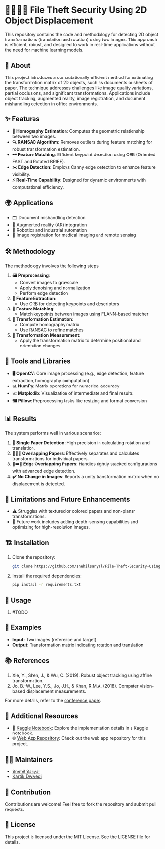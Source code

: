 # 🕵🏻‍♂️📂 File Theft Security Using 2D Object Displacement

This repository contains the code and methodology for detecting 2D object transformations (translation and rotation) using two images. This approach is efficient, robust, and designed to work in real-time applications without the need for machine learning models.

## 📖 About
This project introduces a computationally efficient method for estimating the transformation matrix of 2D objects, such as documents or sheets of paper. The technique addresses challenges like image quality variations, partial occlusions, and significant transformations. Applications include object tracking, augmented reality, image registration, and document mishandling detection in office environments.

## ✨ Features
- **📐 Homography Estimation**: Computes the geometric relationship between two images.
- **🔍 RANSAC Algorithm**: Removes outliers during feature matching for robust transformation estimation.
- **🗝️ Feature Matching**: Efficient keypoint detection using ORB (Oriented FAST and Rotated BRIEF).
- **✂️ Edge Detection**: Employs Canny edge detection to enhance feature visibility.
- **⚡ Real-Time Capability**: Designed for dynamic environments with computational efficiency.

## 🌍 Applications
- 🗂️ Document mishandling detection
- 🌟 Augmented reality (AR) integration
- 🤖 Robotics and industrial automation
- 🏥 Image registration for medical imaging and remote sensing

## 🛠️ Methodology
The methodology involves the following steps:
1. **🖼️ Preprocessing**:
   - Convert images to grayscale
   - Apply denoising and normalization
   - Perform edge detection
2. **🔑 Feature Extraction**:
   - Use ORB for detecting keypoints and descriptors
3. **🔗 Feature Matching**:
   - Match keypoints between images using FLANN-based matcher
4. **🧮 Transformation Estimation**:
   - Compute homography matrix
   - Use RANSAC to refine matches
5. **📏 Transformation Measurement**:
   - Apply the transformation matrix to determine positional and orientation changes

## 🧰 Tools and Libraries
- **🖥️ OpenCV**: Core image processing (e.g., edge detection, feature extraction, homography computation)
- **📊 NumPy**: Matrix operations for numerical accuracy
- **📈 Matplotlib**: Visualization of intermediate and final results
- **🖼️ Pillow**: Preprocessing tasks like resizing and format conversion

## 📊 Results
The system performs well in various scenarios:
1. **📄 Single Paper Detection**: High precision in calculating rotation and translation.
2. **📄➕📄 Overlapping Papers**: Effectively separates and calculates transformations for individual papers.
3. **📄➡️📄 Edge Overlapping Papers**: Handles tightly stacked configurations with advanced edge detection.
4. **✔️ No Change in Images**: Reports a unity transformation matrix when no displacement is detected.

## 🚧 Limitations and Future Enhancements
- ⚠️ Struggles with textured or colored papers and non-planar transformations.
- 🔮 Future work includes adding depth-sensing capabilities and optimizing for high-resolution images.

## 🏗️ Installation
1. Clone the repository:
   ```bash
   git clone https://github.com/snehilsanyal/File-Theft-Security-Using-2D-Object-Displacement.git
   ```
2. Install the required dependencies:
   ```bash
   pip install -r requirements.txt
   ```

## 🚀 Usage
1. #TODO

## 🎨 Examples
- **Input**: Two images (reference and target)
- **Output**: Transformation matrix indicating rotation and translation

## 📚 References
1. Xie, Y., Shen, J., & Wu, C. (2019). Robust object tracking using affine transformation.
2. Jo, B.-W., Lee, Y.S., Jo, J.H., & Khan, R.M.A. (2018). Computer vision-based displacement measurements.

For more details, refer to the [conference paper](./public/Confrence%20Paper%20-%202D%20Object%20Displacement.pdf).

## 🔗 Additional Resources
- 📓 [Kaggle Notebook](https://www.kaggle.com/code/thekartikdwivedi/2d-object-detection-three-point-method): Explore the implementation details in a Kaggle notebook.
- 🌐 [Web App Repository](https://github.com/Kartik8Dwivedi/theft-detection-webapp.git): Check out the web app repository for this project.

## 👨‍💻 Maintainers
- [Snehil Sanyal](https://github.com/snehilsanyal)
- [Kartik Dwivedi](https://github.com/kartik8dwivedi)

## 🤝 Contribution
Contributions are welcome! Feel free to fork the repository and submit pull requests.

## 📜 License
This project is licensed under the MIT License. See the LICENSE file for details.
